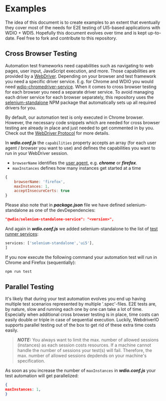 # Examples
The idea of this document is to create examples to an extent that eventually they cover most of the needs for E2E testing of UI5-based applications with WDIO + WDI5.
Hopefully this document evolves over time and is kept up-to-date. Feel free to fork and contribute to this repository.

## Cross Browser Testing
Automation test frameworks need capabilities such as navigating to web pages, user input, JavaScript execution, and more.
Those capabilities are provided by a [WebDriver](https://w3c.github.io/webdriver/webdriver-spec.html).
Depending on your browser and test framework you need a specific driver service. E.g. for Chrome and WDIO you would need [wdio-chromedriver-service](https://www.npmjs.com/package/wdio-chromedriver-service).
When it comes to cross browser testing for each browser you need a separate driver service.
To avoid managing each driver service for each browser separately, this repository uses the [selenium-standalone](https://www.npmjs.com/package/selenium-standalone) NPM package that automatically sets up all required drivers for you. 

By default, our automation test is only executed in Chrome browser.
However, the necessary code snippets which are needed for cross browser testing are already in place and just needed to get commented in by you.
Check out the [WebDriver Protocol](https://w3c.github.io/webdriver/#capabilities) for more details.

In _**wdio.conf.js**_ the `capabilities` property accepts an array (for each user agent / browser you want to use) and defines the capabilities you want to run in your WebDriver session.
- `browserName` identifies the [user agent](https://developer.mozilla.org/en-US/docs/Glossary/User_agent), e.g. _**chrome**_ or **_firefox_**.
- `maxInstances` defines how many instances get started at a time
``` javascript
{
    browserName: 'firefox',
    maxInstances: 1,
    acceptInsecureCerts: true
}
```

Please also note that in _**package.json**_ file we have defined selenium-standalone as one of the devDependencies:
``` json
"@wdio/selenium-standalone-service": "<version>",
```

And again in _**wdio.conf.js**_ we added selenium-standalone to the list of [test runner services](https://webdriver.io/docs/configurationfile):

``` javascript
services: ['selenium-standalone','ui5'],
]
```

If you now execute the following command your automation test will run in Chrome and Firefox (sequentially):
``` bash
npm run test
```

## Parallel Testing
It's likely that during your test automation evolves you end up having multiple test scenarios represented by multiple '.spec'-files.
E2E tests are, by nature, slow and running each one by one can take a lot of time.
Especially when additional cross browser testing is in place, time costs can easily double or triple in case of sequential execution.
Luckily, WebdriverIO supports parallel testing out of the box to get rid of these extra time costs easily.

> **_NOTE:_**  You always want to limit the max. number of allowed sessions (instances) as each session costs resources. If a machine 
> cannot handle the number of sessions your test(s) will fail. Therefore, the max. number of allowed sessions depdends on your machine's specification.

As soon as you increase the number of `maxInstances` in _**wdio.conf.js**_ your test automation will get parallelized:
``` json
{
maxInstances: 1,
}
```

